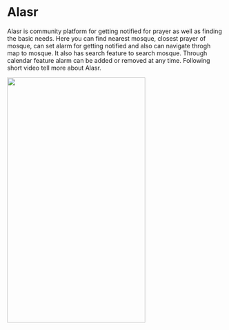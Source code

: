 # Alasr
Alasr is community platform for getting notified for prayer as well as finding the basic needs.
Here you can find nearest mosque, closest prayer of mosque, can set alarm for getting notified and also can navigate throgh map to mosque.
It also has search feature to search mosque.
Through calendar feature alarm can be added or removed at any time.
Following short video tell more about Alasr.

<img src="https://user-images.githubusercontent.com/51902358/88624057-f2dd2200-d0c3-11ea-926a-f8b4531c31c2.gif?raw=true" width="320px" height="568px">
